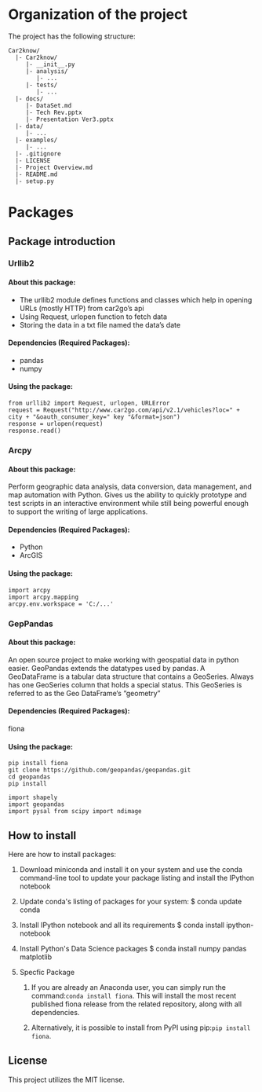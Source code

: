 # Organization of the project
The project has the following structure:
```
Car2know/
  |- Car2know/
     |- __init__.py
     |- analysis/
     	|- ...
     |- tests/
        |- ...
  |- docs/
     |- DataSet.md
     |- Tech Rev.pptx
     |- Presentation Ver3.pptx
  |- data/
     |- ...
  |- examples/
     |- ...
  |- .gitignore
  |- LICENSE
  |- Project Overview.md
  |- README.md
  |- setup.py
  ```

# Packages

## Package introduction

### Urllib2

#### About this package:
* The urllib2 module defines functions and classes which help in opening URLs (mostly HTTP) from car2go’s api
* Using Request, urlopen function to fetch data
* Storing the data in a txt file named the data’s date

#### Dependencies (Required Packages):
* pandas
* numpy

#### Using the package:
```
from urllib2 import Request, urlopen, URLError
request = Request("http://www.car2go.com/api/v2.1/vehicles?loc=" + city + "&oauth_consumer_key=" key "&format=json")
response = urlopen(request)
response.read()
```

### Arcpy

#### About this package:
Perform geographic data analysis, data conversion, data management, and map automation with Python. Gives us the ability to quickly prototype and test scripts in an interactive environment while still being powerful enough to support the writing of large applications.

#### Dependencies (Required Packages):
* Python
* ArcGIS

#### Using the package:
```
import arcpy
import arcpy.mapping
arcpy.env.workspace = 'C:/...'

```

### GepPandas

#### About this package:
An open source project to make working with geospatial
data in python easier. GeoPandas extends the datatypes used by pandas. A GeoDataFrame is a tabular data structure that contains a GeoSeries. Always has one GeoSeries column that holds a special status. This GeoSeries is referred to as the Geo DataFrame‘s
“geometry”

#### Dependencies (Required Packages):
fiona

#### Using the package:
```
pip install fiona
git clone https://github.com/geopandas/geopandas.git
cd geopandas
pip install 

import shapely
import geopandas 
import pysal from scipy import ndimage
```

## How to install
Here are how to install packages:
1. Download miniconda and install it on your system and use the conda command-line tool to update your package listing and install the IPython notebook

2. Update conda's listing of packages for your system:
$ conda update conda

3. Install IPython notebook and all its requirements
$ conda install ipython-notebook

4. Install Python's Data Science packages
$ conda install numpy pandas matplotlib

5. Specfic Package
	1. If you are already an Anaconda user, you can simply run the command:```conda install fiona```. This will install the most recent published fiona release from the related repository, along with all dependencies.

	2. Alternatively, it is possible to install from PyPI using pip:```pip install fiona```.

## License
This project utilizes the MIT license.







